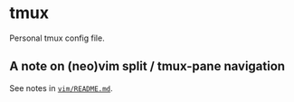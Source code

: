 # tmux

Personal tmux config file.

## A note on (neo)vim split / tmux-pane navigation

See notes in [`vim/README.md`](../vim/README.md).
